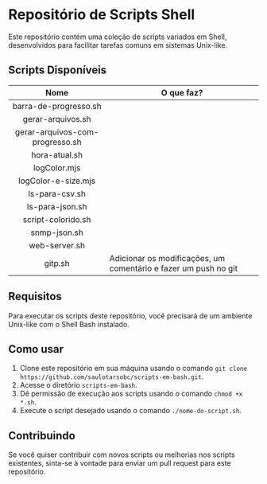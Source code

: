 # Repositório de Scripts Shell

Este repositório contém uma coleção de scripts variados em Shell, desenvolvidos para facilitar tarefas comuns em sistemas Unix-like.

## Scripts Disponíveis

|              Nome              | O que faz?                                                         |
| :-----------------------------: | ------------------------------------------------------------------ |
|      barra-de-progresso.sh      |                                                                    |
|        gerar-arquivos.sh        |                                                                    |
| gerar-arquivos-com-progresso.sh |                                                                    |
|          hora-atual.sh          |                                                                    |
|          logColor.mjs          |                                                                    |
|       logColor-e-size.mjs       |                                                                    |
|         ls-para-csv.sh         |                                                                    |
|         ls-para-json.sh         |                                                                    |
|       script-colorido.sh       |                                                                    |
|          snmp-json.sh          |                                                                    |
|          web-server.sh          |                                                                    |
|             gitp.sh             | Adicionar os modificações, um comentário e fazer um push no git |

## Requisitos

Para executar os scripts deste repositório, você precisará de um ambiente Unix-like com o Shell Bash instalado.

## Como usar

1. Clone este repositório em sua máquina usando o comando `git clone https://github.com/saulotarsobc/scripts-em-bash.git`.
2. Acesse o diretório `scripts-em-bash`.
3. Dê permissão de execução aos scripts usando o comando `chmod +x *.sh`.
4. Execute o script desejado usando o comando `./nome-do-script.sh`.

## Contribuindo

Se você quiser contribuir com novos scripts ou melhorias nos scripts existentes, sinta-se à vontade para enviar um pull request para este repositório.
